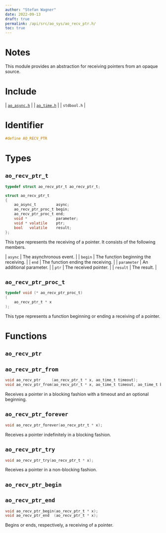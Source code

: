 ```yaml
---
author: "Stefan Wagner"
date: 2022-09-13
draft: true
permalink: /api/src/ao_sys/ao_recv_ptr.h/
toc: true
---
```


# Notes

This module provides an abstraction for receiving pointers from an opaque source.

# Include

| [`ao_async.h`](ao_async.h.md) |
| [`ao_time.h`](ao_time.h.md) |
| `stdbool.h` |

# Identifier

```c
#define AO_RECV_PTR
```

# Types

## `ao_recv_ptr_t`

```c
typedef struct ao_recv_ptr_t ao_recv_ptr_t;
```

```c
struct ao_recv_ptr_t
{
    ao_async_t         async;
    ao_recv_ptr_proc_t begin;
    ao_recv_ptr_proc_t end;
    void *             parameter;
    void * volatile    ptr;
    bool   volatile    result;
};
```

This type represents the receiving of a pointer. It consists of the following members.

| `async` | The asynchronous event. |
| `begin` | The function beginning the receiving. |
| `end` | The function ending the receiving. |
| `parameter` | An additional parameter. |
| `ptr` | The received pointer. |
| `result` | The result. |

## `ao_recv_ptr_proc_t`

```c
typedef void (* ao_recv_ptr_proc_t)
(
    ao_recv_ptr_t * x
);
```

This type represents a function beginning or ending a receiving of a pointer.

# Functions

## `ao_recv_ptr`
## `ao_recv_ptr_from`

```c
void ao_recv_ptr     (ao_recv_ptr_t * x, ao_time_t timeout);
void ao_recv_ptr_from(ao_recv_ptr_t * x, ao_time_t timeout, ao_time_t beginning);
```

Receives a pointer in a blocking fashion with a timeout and an optional beginning.

## `ao_recv_ptr_forever`

```c
void ao_recv_ptr_forever(ao_recv_ptr_t * x);
```

Receives a pointer indefinitely in a blocking fashion.

## `ao_recv_ptr_try`

```c
void ao_recv_ptr_try(ao_recv_ptr_t * x);
```

Receives a pointer in a non-blocking fashion.

## `ao_recv_ptr_begin`
## `ao_recv_ptr_end`

```c
void ao_recv_ptr_begin(ao_recv_ptr_t * x);
void ao_recv_ptr_end  (ao_recv_ptr_t * x);
```

Begins or ends, respectively, a receiving of a pointer.
